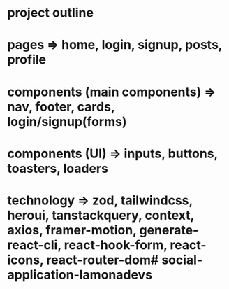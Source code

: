 # project outline

# pages => home, login, signup, posts, profile

# components (main  components) => nav, footer, cards, login/signup(forms) 

# components (UI) => inputs, buttons, toasters, loaders

# technology => zod, tailwindcss, heroui, tanstackquery, context, axios, framer-motion, generate-react-cli, react-hook-form, react-icons, react-router-dom# social-application-lamonadevs
